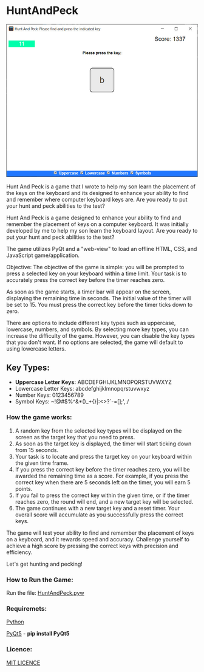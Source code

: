 # HuntAndPeck
![Preview](preview.jpg)

Hunt And Peck is a game that I wrote to help my son learn the placement of the keys on the keyboard and its designed to enhance your ability to find and remember where computer keyboard keys are.  Are you ready to put your hunt and peck abilities to the test?

Hunt And Peck is a game designed to enhance your ability to find and remember the placement of keys on a computer keyboard. It was initially developed by me to help my son learn the keyboard layout. Are you ready to put your hunt and peck abilities to the test?

The game utilizes PyQt and a "web-view" to load an offline HTML, CSS, and JavaScript game/application.

Objective:
The objective of the game is simple: you will be prompted to press a selected key on your keyboard within a time limit. Your task is to accurately press the correct key before the timer reaches zero.

As soon as the game starts, a timer bar will appear on the screen, displaying the remaining time in seconds. The initial value of the timer will be set to 15. You must press the correct key before the timer ticks down to zero.

There are options to include different key types such as uppercase, lowercase, numbers, and symbols. By selecting more key types, you can increase the difficulty of the game. However, you can disable the key types that you don't want. If no options are selected, the game will default to using lowercase letters.

## Key Types:
* **Uppercase Letter Keys:** ABCDEFGHIJKLMNOPQRSTUVWXYZ
* Lowercase Letter Keys: abcdefghijklmnopqrstuvwxyz
* Number Keys: 0123456789
* Symbol Keys: ~!@#$%^&*()_+{}|:<>?`-=[];',./

### How the game works:

1. A random key from the selected key types will be displayed on the screen as the target key that you need to press.
2. As soon as the target key is displayed, the timer will start ticking down from 15 seconds.
3. Your task is to locate and press the target key on your keyboard within the given time frame.
4. If you press the correct key before the timer reaches zero, you will be awarded the remaining time as a score. For example, if you press the correct key when there are 5 seconds left on the timer, you will earn 5 points.
5. If you fail to press the correct key within the given time, or if the timer reaches zero, the round will end, and a new target key will be selected.
6. The game continues with a new target key and a reset timer. Your overall score will accumulate as you successfully press the correct keys.

The game will test your ability to find and remember the placement of keys on a keyboard, and it rewards speed and accuracy. Challenge yourself to achieve a high score by pressing the correct keys with precision and efficiency.

Let's get hunting and pecking!

### How to Run the Game:

Run the file: [HuntAndPeck.pyw](HuntAndPeck.pyw)

### Requiremets:
[Python](https://www.python.org/downloads/)

[PyQt5](https://pypi.org/project/PyQt5/) - __pip install PyQt5__

### Licence:
[MIT LICENCE](LICENSE)

